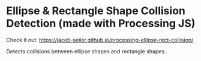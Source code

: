 # Ellipse & Rectangle Shape Collision Detection (made with Processing JS)

Check it out: https://jacob-seiler.github.io/processing-ellipse-rect-collision/

Detects collisions between ellipse shapes and rectangle shapes.
